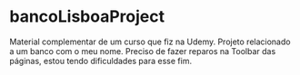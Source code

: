 # bancoLisboaProject
 Material complementar de um curso que fiz na Udemy. Projeto relacionado a um banco com o meu nome. Preciso de fazer reparos na Toolbar das páginas, estou tendo dificuldades para esse fim. 
